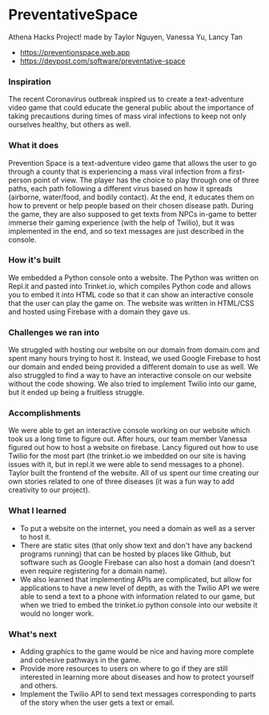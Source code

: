 # PreventativeSpace
Athena Hacks Project! made by Taylor Nguyen, Vanessa Yu, Lancy Tan

- https://preventionspace.web.app
- https://devpost.com/software/preventative-space

### Inspiration
The recent Coronavirus outbreak inspired us to create a text-adventure video game that could educate the general public about the importance of taking precautions during times of mass viral infections to keep not only ourselves healthy, but others as well.

### What it does
Prevention Space is a text-adventure video game that allows the user to go through a county that is experiencing a mass viral infection from a first-person point of view. The player has the choice to play through one of three paths, each path following a different virus based on how it spreads (airborne, water/food, and bodily contact). At the end, it educates them on how to prevent or help people based on their chosen disease path. During the game, they are also supposed to get texts from NPCs in-game to better immerse their gaming experience (with the help of Twilio), but it was implemented in the end, and so text messages are just described in the console.

### How it's built
We embedded a Python console onto a website. The Python was written on Repl.it and pasted into Trinket.io, which compiles Python code and allows you to embed it into HTML code so that it can show an interactive console that the user can play the game on. The website was written in HTML/CSS and hosted using Firebase with a domain they gave us.

### Challenges we ran into
We struggled with hosting our website on our domain from domain.com and spent many hours trying to host it. Instead, we used Google Firebase to host our domain and ended being provided a different domain to use as well. We also struggled to find a way to have an interactive console on our website without the code showing. We also tried to implement Twilio into our game, but it ended up being a fruitless struggle.

### Accomplishments
We were able to get an interactive console working on our website which took us a long time to figure out. After hours, our team member Vanessa figured out how to host a website on firebase. Lancy figured out how to use Twilio for the most part (the trinket.io we imbedded on our site is having issues with it, but in repl.it we were able to send messages to a phone). Taylor built the frontend of the website. All of us spent our time creating our own stories related to one of three diseases (it was a fun way to add creativity to our project).

### What I learned
- To put a website on the internet, you need a domain as well as a server to host it.
- There are static sites (that only show text and don't have any backend programs running) that can be hosted by places like Github, but software such as Google Firebase can also host a domain (and doesn't even require registering for a domain name).
- We also learned that implementing APIs are complicated, but allow for applications to have a new level of depth, as with the Twilio API we were able to send a text to a phone with information related to our game, but when we tried to embed the trinket.io python console into our website it would no longer work.

### What's next
- Adding graphics to the game would be nice and having more complete and cohesive pathways in the game.
- Provide more resources to users on where to go if they are still interested in learning more about diseases and how to protect yourself and others.
- Implement the Twilio API to send text messages corresponding to parts of the story when the user gets a text or email.
